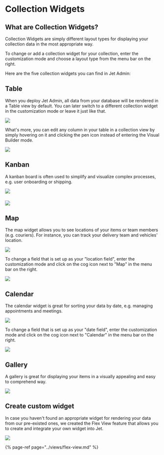 # Collection Widgets

## **What are Collection Widgets?**

Collection Widgets are simply different layout types for displaying your collection data in the most appropriate way.  

To change or add a collection widget for your collection, enter the customization mode and choose a layout type from the menu bar on the right. 

Here are the five collection widgets you can find in Jet Admin:

## Table 

When you deploy Jet Admin, all data from your database will be rendered in a Table view by default. You can later switch to a different collection widget in the customization mode or leave it just like that. 

![](../../.gitbook/assets/image%20%28290%29.png)

What's more, you can edit any column in your table in a collection view by simply hovering on it and clicking the pen icon instead of entering the Visual Builder mode.

![](../../.gitbook/assets/ezgif-6-0f56fee8e9f7.gif)

## Kanban

A kanban board is often used to simplify and visualize complex processes, e.g. user onboarding or shipping.

![](../../.gitbook/assets/image%20%28139%29.png)

### 

![](../../.gitbook/assets/image%20%2874%29.png)

## Map 

The map widget allows you to see locations of your items or team members \(e.g. couriers\). For instance, you can track your delivery team and vehicles' location.

![](../../.gitbook/assets/snimok-ekrana-2019-07-23-v-20.56.16%20%281%29.png)

To change a field that is set up as your "location field", enter the customization mode and click on the cog icon next to "Map" in the menu bar on the right.

![](../../.gitbook/assets/image%20%28106%29.png)

## Calendar 

The calendar widget is great for sorting your data by date, e.g. managing appointments and meetings.

![](../../.gitbook/assets/image%20%28304%29.png)

To change a field that is set up as your "date field", enter the customization mode and click on the cog icon next to "Calendar" in the menu bar on the right.

![](../../.gitbook/assets/image%20%28106%29.png)

##  Gallery

A gallery is great for displaying your items in a visually appealing and easy to comprehend way. 

![](../../.gitbook/assets/image%20%28303%29.png)



## Create custom widget

In case you haven't found an appropriate widget for rendering your data from our pre-existed ones, we created the Flex View feature that allows you to create and integrate your own widget into Jet.

![](../../.gitbook/assets/image%20%28118%29.png)

{% page-ref page="../views/flex-view.md" %}

